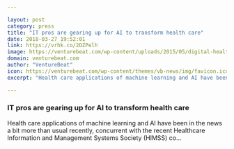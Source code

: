 ```yaml
---

layout: post
category: press
title: "IT pros are gearing up for AI to transform health care"
date: 2018-03-27 19:52:01
link: https://vrhk.co/2DZPelh
image: https://venturebeat.com/wp-content/uploads/2015/05/digital-health.jpg?fit=1000%2C667&strip=all
domain: venturebeat.com
author: "VentureBeat"
icon: https://venturebeat.com/wp-content/themes/vb-news/img/favicon.ico
excerpt: "Health care applications of machine learning and AI have been in the news a bit more than usual recently, concurrent with the recent Healthcare Information and Management Systems Society (HIMSS) co…"

---
```


### IT pros are gearing up for AI to transform health care

Health care applications of machine learning and AI have been in the news a bit more than usual recently, concurrent with the recent Healthcare Information and Management Systems Society (HIMSS) co…